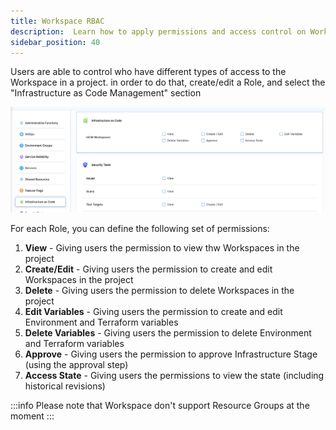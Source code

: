 ```yaml
---
title: Workspace RBAC
description:  Learn how to apply permissions and access control on Workspace 
sidebar_position: 40
---
```


Users are able to control who have different types of access to the Workspace in a project. in order to do that, create/edit a Role, and select the "Infrastructure as Code Management" section

![Resources](./static/workspace-rbac.png)

For each Role, you can define the following set of permissions:

1. **View** - Giving users the permission to view thw Workspaces in the project
2. **Create/Edit** - Giving users the permission to create and edit Workspaces in the project
3. **Delete** - Giving users the permission to delete Workspaces in the project
4. **Edit Variables** - Giving users the permission to create and edit Environment and Terraform variables
5. **Delete Variables** - Giving users the permission to delete Environment and Terraform variables
6. **Approve** - Giving users the permission to approve Infrastructure Stage (using the approval step)
7. **Access State** - Giving users the permissions to view the state (including historical revisions)

:::info
Please note that Workspace don't support Resource Groups at the moment
:::